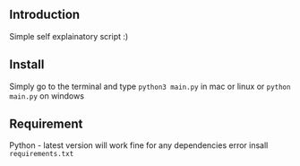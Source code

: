 ## Introduction
Simple self explainatory script :)

## Install
Simply go to the terminal and type `python3 main.py` in mac or linux
or `python main.py` on windows 

## Requirement
Python - latest version will work fine
for any dependencies error insall `requirements.txt`
